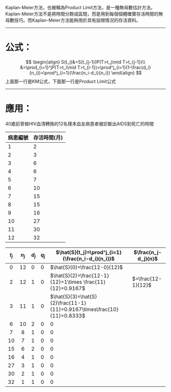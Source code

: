 Kaplan-Meier方法，也被稱為Product Limit方法，是一種無母數估計方法。Kaplan-Meier方法不是將時間分群成區間，而是用到每個個體確實存活時間的無母數技巧。而Kaplan-Meier方法能夠用於具有設限情況的存活資料。
- - -
# 公式：
$$
\begin{align}
S(t_j)&=S(t_{j-1})P(T>t_j\mid T>t_{j-1})\\
&=\prod_{i=1}^jP(T>t_i\mid T>t_{i-1})=\prod^j_{i=1}(1-\frac{d_i}{n_i})=\prod^j_{i=1}(\frac{n_i-d_i}{n_i})
\end{align}
$$
上面那一行是KM公式，下面那一行是Product Limit公式
- - -
# 應用：
40歲前曾做HIV血清轉換的12名樣本血友病患者被診斷出AIDS到死亡的時間

| 病患編號 | 存活時間(月) |
| ---- | ------- |
| 1    | 2       |
| 2    | 3       |
| 3    | 6       |
| 4    | 6       |
| 5    | 7       |
| 6    | 10      |
| 7    | 15      |
| 8    | 15      |
| 9    | 16      |
| 10   | 27      |
| 11   | 30      |
| 12   | 32      |


| $t_j$ | $n_j$ | $d_j$ | $q_j$ | $\hat{S}(t_j)=\prod^j_{i=1}(\frac{n_i-d_i}{n_i})$                       | $\frac{n_j-d_j}{n}$ |
| :---: | :---: | ----- | ----- | ----------------------------------------------------------------------- | ------------------- |
|   0   |  12   | 0     | 0     | $\hat{S}(0)=\frac{12-0}{12}$                                            |                     |
|   2   |  12   | 1     | 0     | $\hat{S}(2)=\frac{12-1}{12}=1\times \frac{11}{12}=0.9167$               | $=\frac{12-1}{12}$  |
|   3   |  11   | 1     | 0     | $\hat{S}(3)=\hat{S}(2)\frac{11-1}{11}=0.9167\times\frac{10}{11}=0.8333$ |                     |
|   6   |  10   | 2     | 0     | 0                                                                       |                     |
|   7   |   8   | 1     | 0     | 0                                                                       |                     |
|  10   |   7   | 1     | 0     | 0                                                                       |                     |
|  15   |   6   | 2     | 0     | 0                                                                       |                     |
|  16   |   4   | 1     | 0     | 0                                                                       |                     |
|  27   |   3   | 1     | 0     | 0                                                                       |                     |
|  30   |   2   | 1     | 0     | 0                                                                       |                     |
|  32   |   1   | 1     | 0     | 0                                                                       |                     |
